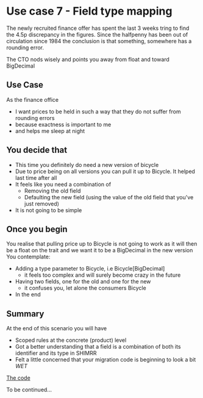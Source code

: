 # Use case 7 - Field type mapping

The newly recruited finance offer has spent the last 3 weeks tring to find the 4.5p discrepancy 
in the figures.  Since the halfpenny has been out of circulation since 1984 the conclusion
is that something, somewhere has a rounding error.  

The CTO nods wisely and points you away from float and toward BigDecimal 
   

## Use Case

As the finance office 
- I want prices to be held in such a way that they do not suffer from rounding errors  
- because exactness is important to me 
- and helps me sleep at night


## You decide that 

- This time you definitely do need a new version of bicycle
- Due to price being on all versions you can pull it up to Bicycle. It helped last time after all
- It feels like you need a combination of
   - Removing the old field
   - Defaulting the new field (using the value of the old field that you've just removed)
- It is not going to be simple

## Once you begin

You realise that pulling price up to Bicycle is not going to work as it will then
be a float on the trait and we want it to be a BigDecimal in the new version
You contemplate:
- Adding a type parameter to Bicycle, i.e Bicycle[BigDecimal] 
  - it feels too complex and will surely become crazy in the future
- Having two fields, one for the old and one for the new
  - it confuses you, let alone the consumers Bicycle
- In the end       

## Summary

At the end of this scenario you will have

 - Scoped rules at the concrete (product) level
 - Got a better understanding that a field is a combination of both its identifier
 and its type in SHIMRR 
 - Felt a little concerned that your migration code is beginning to look a bit *WET*
 
[The code]()

To be continued...